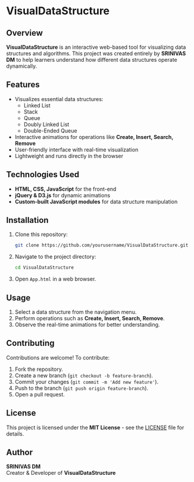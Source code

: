 # VisualDataStructure

## Overview
**VisualDataStructure** is an interactive web-based tool for visualizing data structures and algorithms. This project was created entirely by **SRINIVAS DM** to help learners understand how different data structures operate dynamically.

## Features
- Visualizes essential data structures:
  - Linked List
  - Stack
  - Queue
  - Doubly Linked List
  - Double-Ended Queue
- Interactive animations for operations like **Create, Insert, Search, Remove**
- User-friendly interface with real-time visualization
- Lightweight and runs directly in the browser

## Technologies Used
- **HTML, CSS, JavaScript** for the front-end
- **jQuery & D3.js** for dynamic animations
- **Custom-built JavaScript modules** for data structure manipulation

## Installation
1. Clone this repository:
   ```sh
   git clone https://github.com/yourusername/VisualDataStructure.git
   ```
2. Navigate to the project directory:
   ```sh
   cd VisualDataStructure
   ```
3. Open `App.html` in a web browser.

## Usage
1. Select a data structure from the navigation menu.
2. Perform operations such as **Create, Insert, Search, Remove**.
3. Observe the real-time animations for better understanding.

## Contributing
Contributions are welcome! To contribute:
1. Fork the repository.
2. Create a new branch (`git checkout -b feature-branch`).
3. Commit your changes (`git commit -m 'Add new feature'`).
4. Push to the branch (`git push origin feature-branch`).
5. Open a pull request.

## License
This project is licensed under the **MIT License** - see the [LICENSE](LICENSE) file for details.

## Author
**SRINIVAS DM**  
Creator & Developer of **VisualDataStructure**

